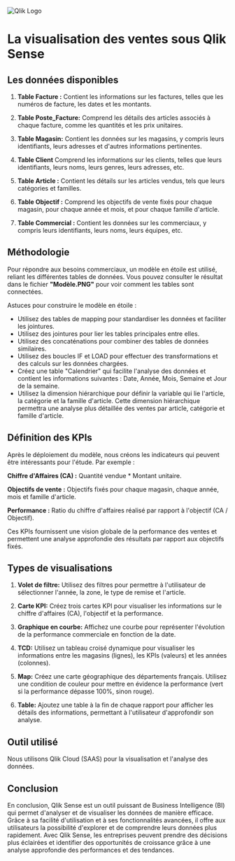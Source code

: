 ![Qlik Logo](https://github.com/mustaphaoulhaj/DataViz_QlikSense/assets/127968969/7bd4d87d-d200-4bf6-97da-eec864014a99)

# La visualisation des ventes sous Qlik Sense

## Les données disponibles 

1. **Table Facture :**
   Contient les informations sur les factures, telles que les numéros de facture, les dates et les montants.

2. **Table Poste_Facture:**
   Comprend les détails des articles associés à chaque facture, comme les quantités et les prix unitaires.
   
3. **Table Magasin:**
   Contient les données sur les magasins, y compris leurs identifiants, leurs adresses et d'autres informations pertinentes.

4. **Table Client**
   Comprend les informations sur les clients, telles que leurs identifiants, leurs noms, leurs genres, leurs adresses, etc.

5. **Table Article :**
   Contient les détails sur les articles vendus, tels que leurs catégories et familles.

6. **Table Objectif :**
   Comprend les objectifs de vente fixés pour chaque magasin, pour chaque année et mois, et pour chaque famille d'article.
   
7. **Table Commercial :**
   Contient les données sur les commerciaux, y compris leurs identifiants, leurs noms, leurs équipes, etc.

## Méthodologie

Pour répondre aux besoins commerciaux, un modèle en étoile est utilisé, reliant les différentes tables de données. Vous pouvez consulter le résultat dans le fichier **"Modèle.PNG"** pour voir comment les tables sont connectées.

Astuces pour construire le modèle en étoile :

- Utilisez des tables de mapping pour standardiser les données et faciliter les jointures.
- Utilisez des jointures pour lier les tables principales entre elles.
- Utilisez des concaténations pour combiner des tables de données similaires.
- Utilisez des boucles IF et LOAD pour effectuer des transformations et des calculs sur les données chargées.
- Créez une table "Calendrier" qui facilite l'analyse des données et contient les informations suivantes : Date, Année, Mois, Semaine et Jour de la semaine.
- Utilisez la dimension hiérarchique pour définir la variable qui lie l'article, la catégorie et la famille d'article. Cette dimension hiérarchique permettra une analyse plus détaillée des ventes par article, catégorie et famille d'article.
  
## Définition des KPIs

Après le déploiement du modèle, nous créons les indicateurs qui peuvent être intéressants pour l'étude. Par exemple :

**Chiffre d'Affaires (CA) :** Quantité vendue * Montant unitaire.

**Objectifs de vente :** Objectifs fixés pour chaque magasin, chaque année, mois et famille d'article.

**Performance :** Ratio du chiffre d'affaires réalisé par rapport à l'objectif (CA / Objectif).

Ces KPIs fournissent une vision globale de la performance des ventes et permettent une analyse approfondie des résultats par rapport aux objectifs fixés.

## Types de visualisations

   
1. **Volet de filtre:**
   Utilisez des filtres pour permettre à l'utilisateur de sélectionner l'année, la zone, le type de remise et l'article.

2. **Carte KPI:**
   Créez trois cartes KPI pour visualiser les informations sur le chiffre d'affaires (CA), l'objectif et la performance.

3. **Graphique en courbe:**
   Affichez une courbe pour représenter l'évolution de la performance commerciale en fonction de la date.
   
3. **TCD:**
   Utilisez un tableau croisé dynamique pour visualiser les informations entre les magasins (lignes), les KPIs (valeurs) et les années (colonnes).

5. **Map:**
   Créez une carte géographique des départements français. Utilisez une condition de couleur pour mettre en évidence la performance (vert si la performance dépasse 100%, sinon rouge).
   
7. **Table:**
   Ajoutez une table à la fin de chaque rapport pour afficher les détails des informations, permettant à l'utilisateur d'approfondir son analyse.

## Outil utilisé

Nous utilisons Qlik Cloud (SAAS) pour la visualisation et l'analyse des données.

## Conclusion 

En conclusion, Qlik Sense est un outil puissant de Business Intelligence (BI) qui permet d'analyser et de visualiser les données de manière efficace. Grâce à sa facilité d'utilisation et à ses fonctionnalités avancées, il offre aux utilisateurs la possibilité d'explorer et de comprendre leurs données plus rapidement. Avec Qlik Sense, les entreprises peuvent prendre des décisions plus éclairées et identifier des opportunités de croissance grâce à une analyse approfondie des performances et des tendances.
